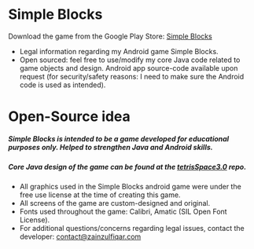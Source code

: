 # Simple Blocks
Download the game from the Google Play Store: [Simple Blocks](https://play.google.com/store/apps/details?id=com.zainzulfiqar.simpleblocks&hl=en)

- Legal information regarding my Android game Simple Blocks.
- Open sourced: feel free to use/modify my core Java code related to game objects and design. Android app source-code available upon request (for security/safety reasons: I need to make sure the Android code is used as intended).

# Open-Source idea
##### Simple Blocks is intended to be a game developed for educational purposes only. Helped to strengthen Java and Android skills.
##### Core Java design of the game can be found at the [tetrisSpace3.0](https://github.com/agentzzk/tetrisSpace3.0) repo.

- All graphics used in the Simple Blocks android game were under the free use license at the time of creating this game.
- All screens of the game are custom-designed and original.
- Fonts used throughout the game: Calibri, Amatic (SIL Open Font License).
- For additional questions/concerns regarding legal issues, contact the developer: contact@zainzulfiqar.com
